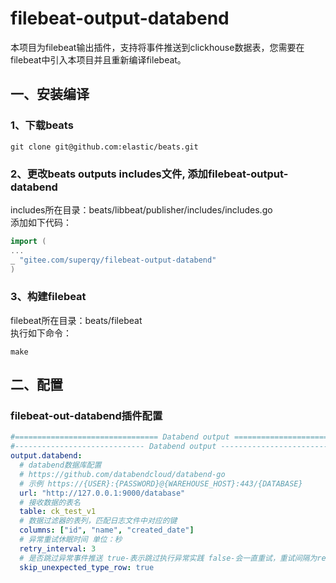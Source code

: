 # filebeat-output-databend

本项目为filebeat输出插件，支持将事件推送到clickhouse数据表，您需要在filebeat中引入本项目并且重新编译filebeat。

## 一、安装编译

### 1、下载beats

```shell
git clone git@github.com:elastic/beats.git
```

### 2、更改beats outputs includes文件, 添加filebeat-output-databend

includes所在目录：beats/libbeat/publisher/includes/includes.go  
添加如下代码：

```go
import (
...
_ "gitee.com/superqy/filebeat-output-databend"
)
```

### 3、构建filebeat

filebeat所在目录：beats/filebeat  
执行如下命令：

```shell
make
```

## 二、配置

### filebeat-out-databend插件配置

```yml
#================================ Databend output ======================
#----------------------------- Databend output --------------------------------
output.databend:
  # databend数据库配置
  # https://github.com/databendcloud/databend-go
  # 示例 https://{USER}:{PASSWORD}@{WAREHOUSE_HOST}:443/{DATABASE}
  url: "http://127.0.0.1:9000/database"
  # 接收数据的表名
  table: ck_test_v1
  # 数据过滤器的表列，匹配日志文件中对应的键
  columns: ["id", "name", "created_date"]
  # 异常重试休眠时间 单位：秒
  retry_interval: 3
  # 是否跳过异常事件推送 true-表示跳过执行异常实践 false-会一直重试，重试间隔为retry_interval
  skip_unexpected_type_row: true
```
